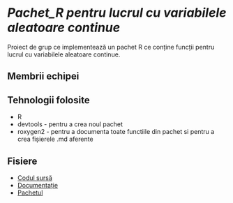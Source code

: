 # _Pachet_R pentru lucrul cu variabilele aleatoare continue_
Proiect de grup ce implementează un pachet R ce conține funcții pentru lucrul cu variabilele aleatoare continue.

## Membrii echipei


## Tehnologii folosite
* R
* devtools - pentru a crea noul pachet
* roxygen2 - pentru a documenta toate functiile din pachet si pentru a crea fișierele .md aferente

## Fisiere
* [Codul sursă](https://github.com/iuga-paula/Pachet_R/blob/main/Proiect.R)
* [Documentație]()
* [Pachetul](https://github.com/iuga-paula/Pachet_R/tree/main/VCpackage)
